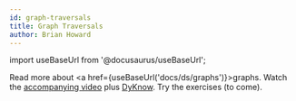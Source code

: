 ```yaml
---
id: graph-traversals
title: Graph Traversals
author: Brian Howard
---
```

import useBaseUrl from '@docusaurus/useBaseUrl';

Read more about <a href={useBaseUrl('docs/ds/graphs')}>graphs</a>. Watch the [accompanying video](https://drive.google.com/file/d/1z2v3vjL3RW7KUoP2wfbhVvDBTblaBBSb/view) plus [DyKnow](https://drive.google.com/open?id=1-i0QfTx1XF85yOCXxmxkAQ-bPYfLQt9O). Try the exercises (to come).

<!--
Here is the [video](https://drive.google.com/file/d/1842RFTYSfQJf2OGj8teYyvE16lnDPnTt/view) (and [DyKnow](https://drive.google.com/open?id=1-f8kbJw8Ii2y-EphGb-zsOsC2GUT6ye7)) from the class section.
-->
